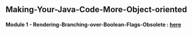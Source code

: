 ## Making-Your-Java-Code-More-Object-oriented

#### Module 1 - Rendering-Branching-over-Boolean-Flags-Obsolete : [here](https://github.com/HeithemLejmi/Making-Your-Java-Code-More-Object-oriented/tree/feat/implement_state_design_pattern/module-1_Rendering-Branching-over-Boolean-Flags-Obsolete)